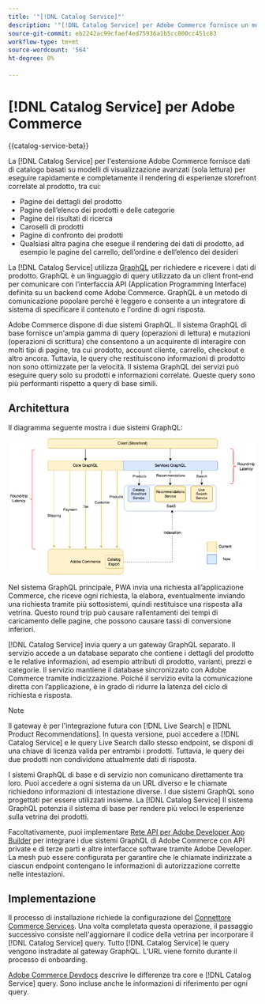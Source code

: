 ```yaml
---
title: '"[!DNL Catalog Service]"'
description: '"[!DNL Catalog Service] per Adobe Commerce fornisce un modo per recuperare il contenuto delle pagine di visualizzazione dei prodotti e delle pagine di elenco dei prodotti molto più rapidamente rispetto alle query native di Adobe Commerce GraphQL."'
source-git-commit: eb2242ac99cfaef4ed75936a1b5cc800cc451c83
workflow-type: tm+mt
source-wordcount: '564'
ht-degree: 0%

---
```



# [!DNL Catalog Service] per Adobe Commerce

{{catalog-service-beta}}

La [!DNL Catalog Service] per l&#39;estensione Adobe Commerce fornisce dati di catalogo basati su modelli di visualizzazione avanzati (sola lettura) per eseguire rapidamente e completamente il rendering di esperienze storefront correlate al prodotto, tra cui:

* Pagine dei dettagli del prodotto
* Pagine dell’elenco dei prodotti e delle categorie
* Pagine dei risultati di ricerca
* Caroselli di prodotti
* Pagine di confronto dei prodotti
* Qualsiasi altra pagina che esegue il rendering dei dati di prodotto, ad esempio le pagine del carrello, dell’ordine e dell’elenco dei desideri

La [!DNL Catalog Service] utilizza [GraphQL](https://graphql.org/) per richiedere e ricevere i dati di prodotto. GraphQL è un linguaggio di query utilizzato da un client front-end per comunicare con l’interfaccia API (Application Programming Interface) definita su un backend come Adobe Commerce. GraphQL è un metodo di comunicazione popolare perché è leggero e consente a un integratore di sistema di specificare il contenuto e l&#39;ordine di ogni risposta.

Adobe Commerce dispone di due sistemi GraphQL. Il sistema GraphQL di base fornisce un&#39;ampia gamma di query (operazioni di lettura) e mutazioni (operazioni di scrittura) che consentono a un acquirente di interagire con molti tipi di pagine, tra cui prodotto, account cliente, carrello, checkout e altro ancora. Tuttavia, le query che restituiscono informazioni di prodotto non sono ottimizzate per la velocità. Il sistema GraphQL dei servizi può eseguire query solo su prodotti e informazioni correlate. Queste query sono più performanti rispetto a query di base simili.

## Architettura

Il diagramma seguente mostra i due sistemi GraphQL:

![Diagramma dell’architettura del catalogo](assets/catalog-service-architecture.png)

Nel sistema GraphQL principale, PWA invia una richiesta all’applicazione Commerce, che riceve ogni richiesta, la elabora, eventualmente inviando una richiesta tramite più sottosistemi, quindi restituisce una risposta alla vetrina. Questo round trip può causare rallentamenti dei tempi di caricamento delle pagine, che possono causare tassi di conversione inferiori.

[!DNL Catalog Service] invia query a un gateway GraphQL separato. Il servizio accede a un database separato che contiene i dettagli del prodotto e le relative informazioni, ad esempio attributi di prodotto, varianti, prezzi e categorie. Il servizio mantiene il database sincronizzato con Adobe Commerce tramite indicizzazione.
Poiché il servizio evita la comunicazione diretta con l’applicazione, è in grado di ridurre la latenza del ciclo di richiesta e risposta.

>[!NOTE]
>
>Il gateway è per l&#39;integrazione futura con [!DNL Live Search] e [!DNL Product Recommendations]. In questa versione, puoi accedere a [!DNL Catalog Service] e le query Live Search dallo stesso endpoint, se disponi di una chiave di licenza valida per entrambi i prodotti. Tuttavia, le query dei due prodotti non condividono attualmente dati di risposta.

I sistemi GraphQL di base e di servizio non comunicano direttamente tra loro. Puoi accedere a ogni sistema da un URL diverso e le chiamate richiedono informazioni di intestazione diverse. I due sistemi GraphQL sono progettati per essere utilizzati insieme. La [!DNL Catalog Service] Il sistema GraphQL potenzia il sistema di base per rendere più veloci le esperienze sulla vetrina dei prodotti.

Facoltativamente, puoi implementare [Rete API per Adobe Developer App Builder](https://developer.adobe.com/graphql-mesh-gateway/) per integrare i due sistemi GraphQL di Adobe Commerce con API private e di terze parti e altre interfacce software tramite Adobe Developer. La mesh può essere configurata per garantire che le chiamate indirizzate a ciascun endpoint contengano le informazioni di autorizzazione corrette nelle intestazioni.

## Implementazione

Il processo di installazione richiede la configurazione del [Connettore Commerce Services](../landing/saas.md). Una volta completata questa operazione, il passaggio successivo consiste nell&#39;aggiornare il codice della vetrina per incorporare il [!DNL Catalog Service] query. Tutto [!DNL Catalog Service] le query vengono instradate al gateway GraphQL. L’URL viene fornito durante il processo di onboarding.

[Adobe Commerce Devdocs](https://devdocs.magento.com/catalog-service/index.html) descrive le differenze tra core e [!DNL Catalog Service] query. Sono incluse anche le informazioni di riferimento per ogni query.
